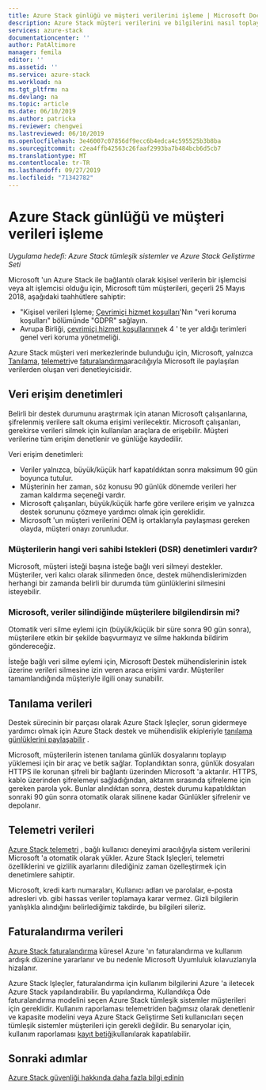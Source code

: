 ```yaml
---
title: Azure Stack günlüğü ve müşteri verilerini işleme | Microsoft Docs
description: Azure Stack müşteri verilerini ve bilgilerini nasıl toplayıp topladığını öğrenin.
services: azure-stack
documentationcenter: ''
author: PatAltimore
manager: femila
editor: ''
ms.assetid: ''
ms.service: azure-stack
ms.workload: na
ms.tgt_pltfrm: na
ms.devlang: na
ms.topic: article
ms.date: 06/10/2019
ms.author: patricka
ms.reviewer: chengwei
ms.lastreviewed: 06/10/2019
ms.openlocfilehash: 3e46007c07856df9ecc6b4edca4c595525b3b8ba
ms.sourcegitcommit: c2ea4ffb42563c26faaf2993ba7b484bcb6d5cb7
ms.translationtype: MT
ms.contentlocale: tr-TR
ms.lasthandoff: 09/27/2019
ms.locfileid: "71342782"
---
```

# <a name="azure-stack-log-and-customer-data-handling"></a>Azure Stack günlüğü ve müşteri verileri işleme 
*Uygulama hedefi: Azure Stack tümleşik sistemler ve Azure Stack Geliştirme Seti*  

Microsoft 'un Azure Stack ile bağlantılı olarak kişisel verilerin bir işlemcisi veya alt işlemcisi olduğu için, Microsoft tüm müşterileri, geçerli 25 Mayıs 2018, aşağıdaki taahhütlere sahiptir:

- "Kişisel verileri Işleme; [Çevrimiçi hizmet koşulları](http://www.microsoftvolumelicensing.com/DocumentSearch.aspx?Mode=3&DocumentTypeId=31)'Nın "veri koruma koşulları" bölümünde "GDPR" sağlayın.
- Avrupa Birliği, [çevrimiçi hizmet koşullarının](http://www.microsoftvolumelicensing.com/DocumentSearch.aspx?Mode=3&DocumentTypeId=31)ek 4 ' te yer aldığı terimleri genel veri koruma yönetmeliği.

Azure Stack müşteri veri merkezlerinde bulunduğu için, Microsoft, yalnızca [Tanılama](azure-stack-configure-on-demand-diagnostic-log-collection.md#using-pep), [telemetri](azure-stack-telemetry.md)ve [faturalandırma](azure-stack-usage-reporting.md)aracılığıyla Microsoft ile paylaşılan verilerden oluşan veri denetleyicisidir.  

## <a name="data-access-controls"></a>Veri erişim denetimleri 
Belirli bir destek durumunu araştırmak için atanan Microsoft çalışanlarına, şifrelenmiş verilere salt okuma erişimi verilecektir. Microsoft çalışanları, gerekirse verileri silmek için kullanılan araçlara de erişebilir. Müşteri verilerine tüm erişim denetlenir ve günlüğe kaydedilir.  

Veri erişim denetimleri:
- Veriler yalnızca, büyük/küçük harf kapatıldıktan sonra maksimum 90 gün boyunca tutulur.
- Müşterinin her zaman, söz konusu 90 günlük dönemde verileri her zaman kaldırma seçeneği vardır.
- Microsoft çalışanları, büyük/küçük harfe göre verilere erişim ve yalnızca destek sorununu çözmeye yardımcı olmak için gereklidir.
- Microsoft 'un müşteri verilerini OEM iş ortaklarıyla paylaşması gereken olayda, müşteri onayı zorunludur.  

### <a name="what-data-subject-requests-dsr-controls-do-customers-have"></a>Müşterilerin hangi veri sahibi Istekleri (DSR) denetimleri vardır?
Microsoft, müşteri isteği başına isteğe bağlı veri silmeyi destekler. Müşteriler, veri kalıcı olarak silinmeden önce, destek mühendislerimizden herhangi bir zamanda belirli bir durumda tüm günlüklerini silmesini isteyebilir.  

### <a name="does-microsoft-notify-customers-when-the-data-is-deleted"></a>Microsoft, veriler silindiğinde müşterilere bilgilendirsin mi?
Otomatik veri silme eylemi için (büyük/küçük bir süre sonra 90 gün sonra), müşterilere etkin bir şekilde başvurmayız ve silme hakkında bildirim göndereceğiz.

İsteğe bağlı veri silme eylemi için, Microsoft Destek mühendislerinin istek üzerine verileri silmesine izin veren araca erişimi vardır. Müşteriler tamamlandığında müşteriyle ilgili onay sunabilir.

## <a name="diagnostic-data"></a>Tanılama verileri
Destek sürecinin bir parçası olarak Azure Stack Işleçler, sorun gidermeye yardımcı olmak için Azure Stack destek ve mühendislik ekipleriyle [tanılama günlüklerini paylaşabilir](azure-stack-configure-on-demand-diagnostic-log-collection.md#using-pep) .

Microsoft, müşterilerin istenen tanılama günlük dosyalarını toplayıp yüklemesi için bir araç ve betik sağlar. Toplandıktan sonra, günlük dosyaları HTTPS ile korunan şifreli bir bağlantı üzerinden Microsoft 'a aktarılır. HTTPS, kablo üzerinden şifrelemeyi sağladığından, aktarım sırasında şifreleme için gereken parola yok. Bunlar alındıktan sonra, destek durumu kapatıldıktan sonraki 90 gün sonra otomatik olarak silinene kadar Günlükler şifrelenir ve depolanır.

## <a name="telemetry-data"></a>Telemetri verileri
[Azure Stack telemetri](azure-stack-telemetry.md) , bağlı kullanıcı deneyimi aracılığıyla sistem verilerini Microsoft 'a otomatik olarak yükler. Azure Stack Işleçleri, telemetri özelliklerini ve gizlilik ayarlarını dilediğiniz zaman özelleştirmek için denetimlere sahiptir.

Microsoft, kredi kartı numaraları, Kullanıcı adları ve parolalar, e-posta adresleri vb. gibi hassas veriler toplamaya karar vermez. Gizli bilgilerin yanlışlıkla alındığını belirlediğimiz takdirde, bu bilgileri sileriz.

## <a name="billing-data"></a>Faturalandırma verileri
[Azure Stack faturalandırma](azure-stack-usage-reporting.md) küresel Azure 'ın faturalandırma ve kullanım ardışık düzenine yararlanır ve bu nedenle Microsoft Uyumluluk kılavuzlarıyla hizalanır.

Azure Stack Işleçler, faturalandırma için kullanım bilgilerini Azure 'a iletecek Azure Stack yapılandırabilir. Bu yapılandırma, Kullandıkça Öde faturalandırma modelini seçen Azure Stack tümleşik sistemler müşterileri için gereklidir. Kullanım raporlaması telemetriden bağımsız olarak denetlenir ve kapasite modelini veya Azure Stack Geliştirme Seti kullanıcıları seçen tümleşik sistemler müşterileri için gerekli değildir. Bu senaryolar için, kullanım raporlaması [kayıt betiği](azure-stack-usage-reporting.md)kullanılarak kapatılabilir.


## <a name="next-steps"></a>Sonraki adımlar 
[Azure Stack güvenliği hakkında daha fazla bilgi edinin](azure-stack-security-foundations.md) 
